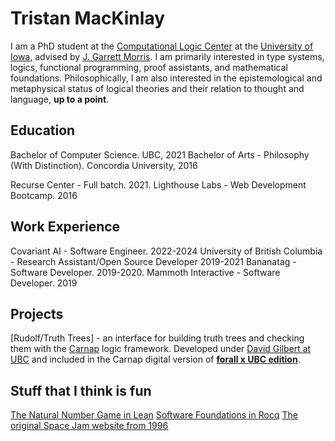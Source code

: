 # Tristan MacKinlay

I am a PhD student at the [Computational Logic Center](https://clc.cs.uiowa.edu/site/) at the [University of Iowa](https://provost.uiowa.edu/people/herky-hawk), advised by [J. Garrett Morris](https://jgbm.github.io/). I am primarily interested in type systems, logics, functional programming, proof assistants, and mathematical foundations. Philosophically, I am also interested in the epistemological and metaphysical status of logical theories and their relation to thought and language, **up to a point**.

## Education
Bachelor of Computer Science. UBC, 2021
Bachelor of Arts - Philosophy (With Distinction). Concordia University, 2016

Recurse Center - Full batch. 2021.
Lighthouse Labs - Web Development Bootcamp. 2016

## Work Experience
Covariant AI - Software Engineer. 2022-2024
University of British Columbia - Research Assistant/Open Source Developer 2019-2021
Bananatag - Software Developer. 2019-2020.
Mammoth Interactive - Software Developer. 2019

## Projects
[Rudolf/Truth Trees] - an interface for building truth trees and checking them with the [Carnap](https://carnap.io/) logic framework. Developed under [David Gilbert at UBC](https://philosophy.ubc.ca/profile/david-gilbert/) and included in the Carnap digital version of **[forall x UBC edition](https://carnap.philosophy.ubc.ca/book)**.

## Stuff that I think is fun
[The Natural Number Game in Lean](https://adam.math.hhu.de/#/g/leanprover-community/nng4)
[Software Foundations in Rocq](https://softwarefoundations.cis.upenn.edu/)
[The original Space Jam website from 1996](https://www.spacejam.com/1996/)
